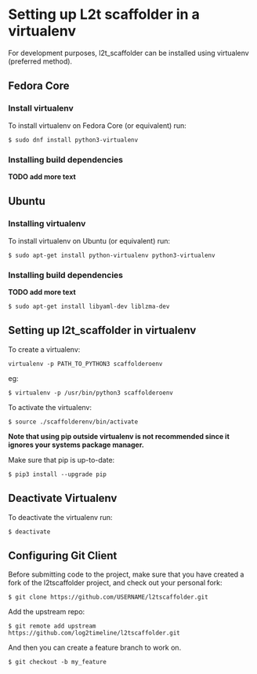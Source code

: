 # Setting up L2t scaffolder in a virtualenv

For development purposes, l2t\_scaffolder can be installed using virtualenv
(preferred method).

## Fedora Core

### Install virtualenv

To install virtualenv on Fedora Core (or equivalent) run:
```
$ sudo dnf install python3-virtualenv
```

### Installing build dependencies

**TODO add more text**

## Ubuntu

### Installing virtualenv

To install virtualenv on Ubuntu (or equivalent) run:
```
$ sudo apt-get install python-virtualenv python3-virtualenv
```

### Installing build dependencies

**TODO add more text**

```
$ sudo apt-get install libyaml-dev liblzma-dev
```

## Setting up l2t\_scaffolder in virtualenv

To create a virtualenv:
```
virtualenv -p PATH_TO_PYTHON3 scaffolderoenv
```
eg:

```
$ virtualenv -p /usr/bin/python3 scaffolderoenv
```

To activate the virtualenv:

```
$ source ./scaffolderenv/bin/activate
```

**Note that using pip outside virtualenv is not recommended since it ignores
your systems package manager.**

Make sure that pip is up-to-date:

```
$ pip3 install --upgrade pip
```

## Deactivate Virtualenv

To deactivate the virtualenv run:

```
$ deactivate
```

## Configuring Git Client

Before submitting code to the project, make sure that you have created a fork of
the l2tscaffolder project, and check out your personal fork:

```
$ git clone https://github.com/USERNAME/l2tscaffolder.git
```

Add the upstream repo:

```
$ git remote add upstream https://github.com/log2timeline/l2tscaffolder.git
```

And then you can create a feature branch to work on.

```
$ git checkout -b my_feature
```


